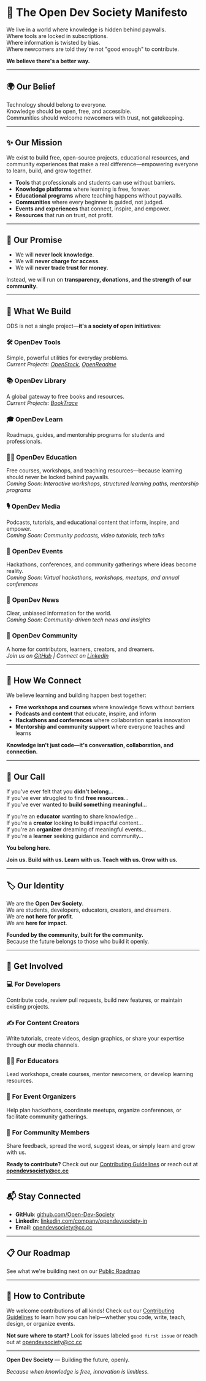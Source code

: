 # 📜 The Open Dev Society Manifesto

We live in a world where knowledge is hidden behind paywalls.  
Where tools are locked in subscriptions.  
Where information is twisted by bias.  
Where newcomers are told they're not "good enough" to contribute.

**We believe there's a better way.**

---

## 🌍 Our Belief

Technology should belong to everyone.  
Knowledge should be open, free, and accessible.  
Communities should welcome newcomers with trust, not gatekeeping.

---

## ✨ Our Mission

We exist to build free, open-source projects, educational resources, and community experiences that make a real difference—empowering everyone to learn, build, and grow together.

- **Tools** that professionals and students can use without barriers.
- **Knowledge platforms** where learning is free, forever.
- **Educational programs** where teaching happens without paywalls.
- **Communities** where every beginner is guided, not judged.
- **Events and experiences** that connect, inspire, and empower.
- **Resources** that run on trust, not profit.

---

## 🔑 Our Promise

- We will **never lock knowledge**.
- We will **never charge for access**.
- We will **never trade trust for money**.

Instead, we will run on **transparency, donations, and the strength of our community**.

---

## 🚀 What We Build

ODS is not a single project—**it's a society of open initiatives**:

### 🛠️ **OpenDev Tools**
Simple, powerful utilities for everyday problems.  
*Current Projects: [OpenStock](https://github.com/Open-Dev-Society/OpenStock), [OpenReadme](https://github.com/Open-Dev-Society/openreadme)*

### 📚 **OpenDev Library**
A global gateway to free books and resources.  
*Current Projects: [BookTrace](https://github.com/Open-Dev-Society/booktrace)*

### 🎓 **OpenDev Learn**
Roadmaps, guides, and mentorship programs for students and professionals.

### 👨‍🏫 **OpenDev Education**
Free courses, workshops, and teaching resources—because learning should never be locked behind paywalls.  
*Coming Soon: Interactive workshops, structured learning paths, mentorship programs*

### 🎙️ **OpenDev Media**
Podcasts, tutorials, and educational content that inform, inspire, and empower.  
*Coming Soon: Community podcasts, video tutorials, tech talks*

### 🎉 **OpenDev Events**
Hackathons, conferences, and community gatherings where ideas become reality.  
*Coming Soon: Virtual hackathons, workshops, meetups, and annual conferences*

### 📰 **OpenDev News**
Clear, unbiased information for the world.  
*Coming Soon: Community-driven tech news and insights*

### 🤝 **OpenDev Community**
A home for contributors, learners, creators, and dreamers.  
*Join us on [GitHub](https://github.com/Open-Dev-Society) | Connect on [LinkedIn](https://www.linkedin.com/company/opendevsociety-in)*

---

## 🎯 How We Connect

We believe learning and building happen best together:

- **Free workshops and courses** where knowledge flows without barriers
- **Podcasts and content** that educate, inspire, and inform
- **Hackathons and conferences** where collaboration sparks innovation
- **Mentorship and community support** where everyone teaches and learns

**Knowledge isn't just code—it's conversation, collaboration, and connection.**

---

## 🤝 Our Call

If you've ever felt that you **didn't belong**…  
If you've ever struggled to find **free resources**…  
If you've ever wanted to **build something meaningful**…

If you're an **educator** wanting to share knowledge…  
If you're a **creator** looking to build impactful content…  
If you're an **organizer** dreaming of meaningful events…  
If you're a **learner** seeking guidance and community…

**You belong here.**

**Join us. Build with us. Learn with us. Teach with us. Grow with us.**

---

## 🏷️ Our Identity

We are the **Open Dev Society**.  
We are students, developers, educators, creators, and dreamers.  
We are **not here for profit**.  
We are **here for impact**.

**Founded by the community, built for the community.**  
Because the future belongs to those who build it openly.

---

## 🚀 Get Involved

### 💻 **For Developers**
Contribute code, review pull requests, build new features, or maintain existing projects.

### ✍️ **For Content Creators**
Write tutorials, create videos, design graphics, or share your expertise through our media channels.

### 👨‍🏫 **For Educators**
Lead workshops, create courses, mentor newcomers, or develop learning resources.

### 🎤 **For Event Organizers**
Help plan hackathons, coordinate meetups, organize conferences, or facilitate community gatherings.

### 📣 **For Community Members**
Share feedback, spread the word, suggest ideas, or simply learn and grow with us.

**Ready to contribute?** Check out our [Contributing Guidelines](CONTRIBUTING.md) or reach out at **opendevsociety@cc.cc**

---

## 📬 Stay Connected

- **GitHub**: [github.com/Open-Dev-Society](https://github.com/Open-Dev-Society)
- **LinkedIn**: [linkedin.com/company/opendevsociety-in](https://www.linkedin.com/company/opendevsociety-in)
- **Email**: opendevsociety@cc.cc

---

## 📋 Our Roadmap

See what we're building next on our [Public Roadmap](https://github.com/orgs/Open-Dev-Society/projects/1)

---

## 🤝 How to Contribute

We welcome contributions of all kinds! Check out our [Contributing Guidelines](./CONTRIBUTING.md) to learn how you can help—whether you code, write, teach, design, or organize events.

**Not sure where to start?** Look for issues labeled `good first issue` or reach out at opendevsociety@cc.cc

---

**Open Dev Society** — Building the future, openly.

*Because when knowledge is free, innovation is limitless.*

